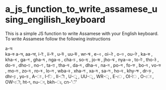 # a_js_function_to_write_assamese_using_engilish_keyboard
This is a simple JS function to write Assamese with your English keyboard.
To write Assamese follow the following instructions 

a-অ  
ka-ক
a-অ, 
aa-আ,
i-ই ,
ii-ঈ ,
u-উ ,
uu-ঊ ,
wr-ঋ ,
e-এ ,
oi-ঐ ,
o-ও ,
ou-ঔ ,
ka-ক ,
kha-খ ,
ga-গ ,
gha-ঘ ,
nga-ঙ ,
cha-চ ,
so-ছ ,
jo-জ ,
jho-ঝ ,
nya-ঞ ,
to-ট ,
tho-ঠ ,
do-ড ,
dho-ঢ ,
no-ণ ,
ta-ত ,
tha-থ ,
da-দ ,
dha-ধ ,
na-ন ,
po-প ,
fo-ফ ,
bo-ব ,
vo-ভ ,
mo-ম ,
zo-য ,
ro-ৰ ,
lo-ল ,
wba-ৱ ,
xha-শ ,
xa-ষ ,
sa-স ,
ho-হ ,
khy-ক্ষ ,
dr-ড় ,
dhr-ঢ় ,
yo-য় ,
A-া ,
I-ি ,
II-ী ,
U-ু ,
UU-ূ ,
WR-ৃ ,
E-ে ,
OI-ৈ ,
O-ো ,
OW-ৌ,
ht-ৎ,
nu-ং,
bkh-ঃ,
cn-'ঁ'
